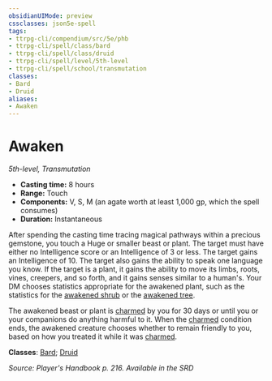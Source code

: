 ```yaml
---
obsidianUIMode: preview
cssclasses: json5e-spell
tags:
- ttrpg-cli/compendium/src/5e/phb
- ttrpg-cli/spell/class/bard
- ttrpg-cli/spell/class/druid
- ttrpg-cli/spell/level/5th-level
- ttrpg-cli/spell/school/transmutation
classes:
- Bard
- Druid
aliases:
- Awaken
---
```

# Awaken
*5th-level, Transmutation*  


- **Casting time:** 8 hours
- **Range:** Touch
- **Components:** V, S, M (an agate worth at least 1,000 gp, which the spell consumes)
- **Duration:** Instantaneous

After spending the casting time tracing magical pathways within a precious gemstone, you touch a Huge or smaller beast or plant. The target must have either no Intelligence score or an Intelligence of 3 or less. The target gains an Intelligence of 10. The target also gains the ability to speak one language you know. If the target is a plant, it gains the ability to move its limbs, roots, vines, creepers, and so forth, and it gains senses similar to a human's. Your DM chooses statistics appropriate for the awakened plant, such as the statistics for the [awakened shrub](/CLI/bestiary/plant/awakened-shrub.md) or the [awakened tree](/CLI/bestiary/plant/awakened-tree.md).

The awakened beast or plant is [charmed](/CLI/conditions.md#Charmed) by you for 30 days or until you or your companions do anything harmful to it. When the [charmed](/CLI/conditions.md#Charmed) condition ends, the awakened creature chooses whether to remain friendly to you, based on how you treated it while it was [charmed](/CLI/conditions.md#Charmed).

**Classes**: [Bard](/CLI/lists/list-spells-classes-bard.md); [Druid](/CLI/lists/list-spells-classes-druid.md)

*Source: Player's Handbook p. 216. Available in the <span title='Systems Reference Document (5.1)'>SRD</span>*